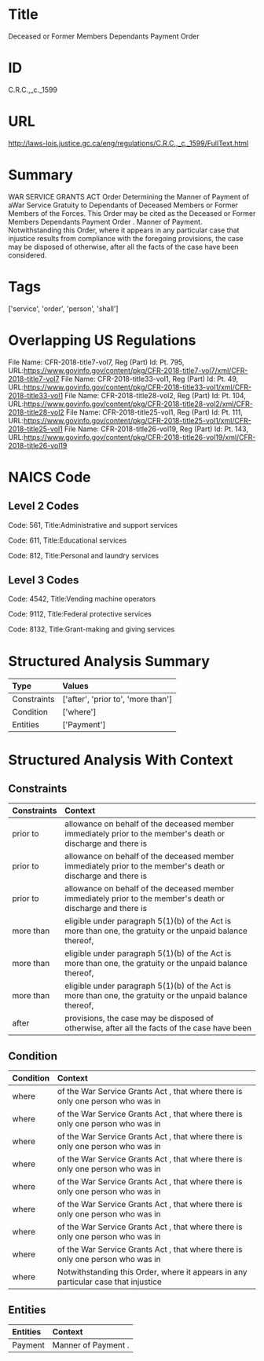 # Title
Deceased or Former Members Dependants Payment Order


# ID
C.R.C.,_c._1599

# URL
http://laws-lois.justice.gc.ca/eng/regulations/C.R.C.,_c._1599/FullText.html


# Summary
WAR SERVICE GRANTS ACT Order Determining the Manner of Payment of aWar Service Gratuity to Dependants of Deceased Members or Former Members of the Forces.
This Order may be cited as the  Deceased or Former Members Dependants Payment Order .
Manner of Payment.
Notwithstanding this Order, where it appears in any particular case that injustice results from compliance with the foregoing provisions, the case may be disposed of otherwise, after all the facts of the case have been considered.


# Tags
['service', 'order', 'person', 'shall']


# Overlapping US Regulations
File Name: CFR-2018-title7-vol7, Reg (Part) Id: Pt. 795, URL:https://www.govinfo.gov/content/pkg/CFR-2018-title7-vol7/xml/CFR-2018-title7-vol7
File Name: CFR-2018-title33-vol1, Reg (Part) Id: Pt. 49, URL:https://www.govinfo.gov/content/pkg/CFR-2018-title33-vol1/xml/CFR-2018-title33-vol1
File Name: CFR-2018-title28-vol2, Reg (Part) Id: Pt. 104, URL:https://www.govinfo.gov/content/pkg/CFR-2018-title28-vol2/xml/CFR-2018-title28-vol2
File Name: CFR-2018-title25-vol1, Reg (Part) Id: Pt. 111, URL:https://www.govinfo.gov/content/pkg/CFR-2018-title25-vol1/xml/CFR-2018-title25-vol1
File Name: CFR-2018-title26-vol19, Reg (Part) Id: Pt. 143, URL:https://www.govinfo.gov/content/pkg/CFR-2018-title26-vol19/xml/CFR-2018-title26-vol19



# NAICS Code
## Level 2 Codes
Code: 561, Title:Administrative and support services

Code: 611, Title:Educational services

Code: 812, Title:Personal and laundry services




## Level 3 Codes
Code: 4542, Title:Vending machine operators

Code: 9112, Title:Federal protective services

Code: 8132, Title:Grant-making and giving services







# Structured Analysis Summary
| Type        | Values                             |
|:------------|:-----------------------------------|
| Constraints | ['after', 'prior to', 'more than'] |
| Condition   | ['where']                          |
| Entities    | ['Payment']                        |


# Structured Analysis With Context
 


## Constraints
| Constraints   | Context                                                                                                      |
|:--------------|:-------------------------------------------------------------------------------------------------------------|
| prior to      | allowance on behalf of the deceased member immediately prior to the member's death or discharge and there is |
| prior to      | allowance on behalf of the deceased member immediately prior to the member's death or discharge and there is |
| prior to      | allowance on behalf of the deceased member immediately prior to the member's death or discharge and there is |
| more than     | eligible under paragraph 5(1)(b) of the Act is more than one, the gratuity or the unpaid balance thereof,    |
| more than     | eligible under paragraph 5(1)(b) of the Act is more than one, the gratuity or the unpaid balance thereof,    |
| more than     | eligible under paragraph 5(1)(b) of the Act is more than one, the gratuity or the unpaid balance thereof,    |
| after         | provisions, the case may be disposed of otherwise, after all the facts of the case have been                 |


## Condition
| Condition   | Context                                                                             |
|:------------|:------------------------------------------------------------------------------------|
| where       | of the War Service Grants Act , that where there is only one person who was in      |
| where       | of the War Service Grants Act , that where there is only one person who was in      |
| where       | of the War Service Grants Act , that where there is only one person who was in      |
| where       | of the War Service Grants Act , that where there is only one person who was in      |
| where       | of the War Service Grants Act , that where there is only one person who was in      |
| where       | of the War Service Grants Act , that where there is only one person who was in      |
| where       | of the War Service Grants Act , that where there is only one person who was in      |
| where       | of the War Service Grants Act , that where there is only one person who was in      |
| where       | Notwithstanding this Order,  where it appears in any particular case that injustice |


## Entities
| Entities   | Context              |
|:-----------|:---------------------|
| Payment    | Manner of  Payment . |


